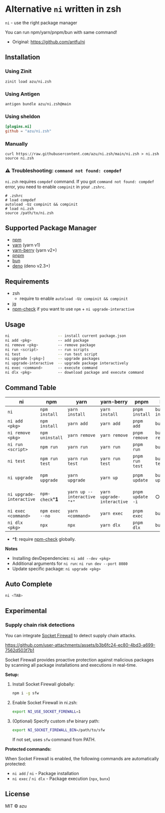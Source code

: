 # Alternative `ni` written in zsh

`ni` - use the right package manager

You can run npm/yarn/pnpm/bun with same command!

- Original: <https://github.com/antfu/ni>

## Installation

### Using Zinit

```shell
zinit load azu/ni.zsh
```

### Using Antigen

```shell
antigen bundle azu/ni.zsh@main
```

### Using sheldon

```toml
[plugins.ni]
github = "azu/ni.zsh"
```

### Manually

```shell
curl https://raw.githubusercontent.com/azu/ni.zsh/main/ni.zsh > ni.zsh
source ni.zsh
```

### :warning: Troubleshooting: `command not found: compdef`

`ni.zsh` requires `compdef` command.
If you got `command not found: compdef` error, you need to enable `compinit` in your `.zshrc`.

```shell
# .zshrc
# load compdef
autoload -Uz compinit && compinit
# load ni.zsh
source /path/to/ni.zsh
```

## Supported Package Manager

- [npm](https://docs.npmjs.com/cli/)
- [yarn](https://classic.yarnpkg.com/) (yarn v1)
- [yarn-berry](https://yarnpkg.com/) (yarn v2+)
- [pnpm](https://pnpm.js.org/)
- [bun](https://bun.sh/)
- [deno](https://deno.com/) (deno v2.3+)

## Requirements

- zsh
  - require to enable `autoload -Uz compinit && compinit`
- [jq](https://stedolan.github.io/jq/)
- [npm-check](https://github.com/dylang/npm-check) if you want to use `npm` + `ni upgrade-interactive`

## Usage

```sh
ni                      -- install current package.json
ni add <pkg>            -- add package
ni remove <pkg>         -- remove package
ni run <script>         -- run scripts
ni test                 -- run test script
ni upgrade [<pkg>]      -- upgrade packages
ni upgrade-interactive  -- upgrade package interactively
ni exec <command>       -- execute command
ni dlx <pkg>            -- download package and execute command
```

## Command Table

| ni                       | npm               | yarn                       | yarn-berry                 | pnpm             | bun            | deno |
|--------------------------|-------------------|----------------------------|----------------------------|------------------|----------------| ---- |
| `ni`                     | `npm install`     | `yarn install`             | `yarn install`             | `pnpm install`   | `bun install`  | `deno install` |
| `ni add <pkg>`           | `npm install`     | `yarn add`                 | `yarn add`                 | `pnpm add`       | `bun add`      | `deno add --npm` |
| `ni remove <pkg>`        | `npm uninstall`   | `yarn remove`              | `yarn remove`              | `pnpm remove`    | `bun remove`   | `deno uninstall` |
| `ni run <script>`        | `npm run`         | `yarn run`                 | `yarn run`                 | `pnpm run`       | `bun run`      | `deno run` |
| `ni test`                | `npm run test`    | `yarn run test`            | `yarn run test`            | `pnpm run test`  | `bun run test` | `deno run test` |
| `ni upgrade`             | `npm upgrade`     | `yarn upgrade`             | `yarn up`                  | `pnpm update`    | `bun update`              | `deno outdated --update` |
| `ni upgrade-interactive` | `npm-check`**^1** | `yarn up --interactive "*"` | `yarn upgrade-interactive` | `pnpm update -i` | ○              | `deno outdated --update --interactive` |
| `ni exec <command>`      | `npm exec --no`   | `yarn <command>`           | `yarn exec`                | `pnpm exec`      | `bunx`         | ○             |
| `ni dlx <pkg>`       | `npx`             | `npx`                      | `yarn dlx`                 | `pnpm dlx`       | `bunx`         | ○             |

- **^1**: require [npm-check](https://github.com/dylang/npm-check) globally.

**Notes**

- Installing devDependencies: `ni add --dev <pkg>`
- Additional arguments for `ni run`: `ni run dev --port 8080`
- Update specific package: `ni upgrade <pkg>`

## Auto Complete

```sh
ni <TAB>
```

## Experimental

### Supply chain risk detections

You can integrate [Socket Firewall](https://socket.dev/blog/introducing-socket-firewall) to detect supply chain attacks.

https://github.com/user-attachments/assets/b3b6fc24-ec80-4bd3-a699-7562d503f7b1

Socket Firewall provides proactive protection against malicious packages by scanning all package installations and executions in real-time.

**Setup:**

1. Install Socket Firewall globally:
   ```sh
   npm i -g sfw
   ```

2. Enable Socket Firewall in ni.zsh:
   ```sh
   export NI_USE_SOCKET_FIREWALL=1
   ```

3. (Optional) Specify custom sfw binary path:
   ```sh
   export NI_SOCKET_FIREWALL_BIN=/path/to/sfw
   ```
   If not set, uses `sfw` command from PATH.

**Protected commands:**

When Socket Firewall is enabled, the following commands are automatically protected:
- `ni add` / `ni` - Package installation
- `ni exec` / `ni dlx` - Package execution (`npx`, `bunx`)


## License

MIT © azu
